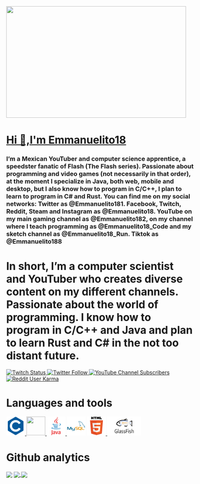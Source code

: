 <div id="header" aling="center">
    <img aling="center" src="https://media.giphy.com/media/XO8RMtRaK73isIt0i2/giphy.gif" width="480" height="297"/>
    <h1 aling="center"><a href="https://ww.youtube.com/@Emmanuelito18_Code">Hi 👋,I'm Emmanuelito18</a></h1>
    <h3 aling="center">I’m a Mexican YouTuber and computer science apprentice, a speedster fanatic of Flash (The Flash series). Passionate about programming and video games (not necessarily in that order), at the moment I specialize in Java, both web, mobile and desktop, but I also know how to program in C/C++, I plan to learn to program in C# and Rust. You can find me on my social networks: Twitter as @Emmanuelito181. Facebook, Twitch, Reddit, Steam and Instagram as @Emmanuelito18. YouTube on my main gaming channel as @Emmanuelito182, on my channel where I teach programming as @Emmanuelito18_Code and my sketch channel as @Emmanuelito18_Run. Tiktok as @Emmanuelito188</h3>
    <h1 aling="center">In short, I’m a computer scientist and YouTuber who creates diverse content on my different channels. Passionate about the world of programming. I know how to program in C/C++ and Java and plan to learn Rust and C# in the not too distant future.</h1>
</div>

<div id="badges">
  <a href="https://twitch.tv/emmanuelito18">
    <img alt="Twitch Status" src="https://img.shields.io/twitch/status/emmanuelito18?style=for-the-badge&logo=twitch">
  </a>
  <a href="https://twitter.com/Emmanuelito181">
    <img alt="Twitter Follow" src="https://img.shields.io/twitter/follow/Emmanuelito181?style=for-the-badge&logo=X">
  </a>
  <a href="https://www.youtube.com/@Emmanuelito18_Code">
    <img alt="YouTube Channel Subscribers" src="https://img.shields.io/youtube/channel/subscribers/UCDZAjygwY93eLyxAszZGvXw?style=for-the-badge&logo=youtube&label=Emmanuelito18%20Subscribers">
  </a>
  <a href="https://www.reddit.com/user/Emmanuelito18/">
    <img alt="Reddit User Karma" src="https://img.shields.io/reddit/user-karma/combined/Emmanuelito18?style=for-the-badge&logo=Reddit">
  </a>
</div>

<div id="languages and tools">
  <h1 aling=center">Languages and tools</h1>
  <a href="https://github.com/Emmanuelito18?tab=repositories&q=&type=&language=c&sort=">
    <img src="https://github.com/devicons/devicon/blob/master/icons/c/c-plain.svg" width="50" height="50"></img>
  </a>
  <a href="https://github.com/Emmanuelito18?tab=repositories&q=&type=&language=c%2B%2B&sort=">
    <img src="https://github.com/railwayapp/devicons/blob/main/static/i/cplusplus.png" width="50" height="50"></img>
  </a>
  <a href="https://github.com/Emmanuelito18?tab=repositories&q=&type=&language=java&sort=">
    <img src="https://github.com/devicons/devicon/blob/master/icons/java/java-original-wordmark.svg" width="50" height="50"></img>
  </a>
    <img src="https://github.com/devicons/devicon/blob/master/icons/mysql/mysql-original-wordmark.svg" width="50" height="50"></img>
  <a href="https://github.com/Emmanuelito18?tab=repositories&q=&type=&language=html&sort=">
    <img src="https://github.com/devicons/devicon/blob/master/icons/html5/html5-original-wordmark.svg" width="50" height="50"></img>
  </a>
  <img src="/glassfish.png" width="90" height="50">
</div>

<div id="stats">
  <h1 aling="center">Github analytics</h1>
  <img height=200 align="center" src="http://github-readme-streak-stats.herokuapp.com?user=Emmanuelito18&theme=dark&hide_border=true"/>
  <a href="https://github.com/anuraghazra/github-readme-stats">
    <img height=200 align="center" src="https://github-readme-stats.vercel.app/api?username=Emmanuelito18&theme=dark&show_icons=true"/>
  </a>
  <a href="https://github.com/anuraghazra/github-readme-stats">
    <img height=200 align="center" src="https://github-readme-stats.vercel.app/api/top-langs/?username=Emmanuelito18&layout=compact&theme=dark"/>
  </a>
</div>